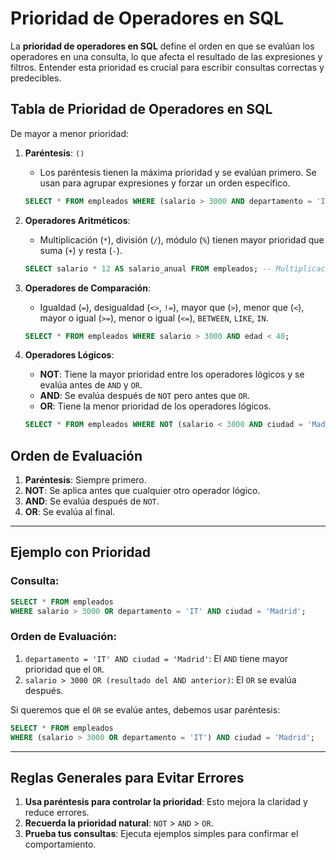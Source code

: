 # Prioridad de Operadores en SQL

La **prioridad de operadores en SQL** define el orden en que se evalúan los operadores en una consulta, lo que afecta el resultado de las expresiones y filtros. Entender esta prioridad es crucial para escribir consultas correctas y predecibles.

## Tabla de Prioridad de Operadores en SQL

De mayor a menor prioridad:

1. **Paréntesis**: `()`  
   - Los paréntesis tienen la máxima prioridad y se evalúan primero. Se usan para agrupar expresiones y forzar un orden específico.

   ```sql
   SELECT * FROM empleados WHERE (salario > 3000 AND departamento = 'IT') OR ciudad = 'Madrid';
   ```

2. **Operadores Aritméticos**:  
   - Multiplicación (`*`), división (`/`), módulo (`%`) tienen mayor prioridad que suma (`+`) y resta (`-`).

   ```sql
   SELECT salario * 12 AS salario_anual FROM empleados; -- Multiplicación antes de otras operaciones.
   ```

3. **Operadores de Comparación**:  
   - Igualdad (`=`), desigualdad (`<>`, `!=`), mayor que (`>`), menor que (`<`), mayor o igual (`>=`), menor o igual (`<=`), `BETWEEN`, `LIKE`, `IN`.

   ```sql
   SELECT * FROM empleados WHERE salario > 3000 AND edad < 40;
   ```

4. **Operadores Lógicos**:
   - **NOT**: Tiene la mayor prioridad entre los operadores lógicos y se evalúa antes de `AND` y `OR`.
   - **AND**: Se evalúa después de `NOT` pero antes que `OR`.
   - **OR**: Tiene la menor prioridad de los operadores lógicos.

   ```sql
   SELECT * FROM empleados WHERE NOT (salario < 3000 AND ciudad = 'Madrid') OR departamento = 'IT';
   ```

## Orden de Evaluación

1. **Paréntesis**: Siempre primero.
2. **NOT**: Se aplica antes que cualquier otro operador lógico.
3. **AND**: Se evalúa después de `NOT`.
4. **OR**: Se evalúa al final.

---

## Ejemplo con Prioridad

### Consulta:
```sql
SELECT * FROM empleados 
WHERE salario > 3000 OR departamento = 'IT' AND ciudad = 'Madrid';
```

### Orden de Evaluación:
1. `departamento = 'IT' AND ciudad = 'Madrid'`: El `AND` tiene mayor prioridad que el `OR`.
2. `salario > 3000 OR (resultado del AND anterior)`: El `OR` se evalúa después.

Si queremos que el `OR` se evalúe antes, debemos usar paréntesis:
```sql
SELECT * FROM empleados 
WHERE (salario > 3000 OR departamento = 'IT') AND ciudad = 'Madrid';
```

---

## Reglas Generales para Evitar Errores

1. **Usa paréntesis para controlar la prioridad**: Esto mejora la claridad y reduce errores.
2. **Recuerda la prioridad natural**: `NOT` > `AND` > `OR`.
3. **Prueba tus consultas**: Ejecuta ejemplos simples para confirmar el comportamiento.
